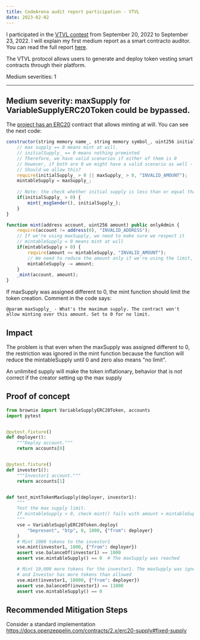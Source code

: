 ```yaml
---
title: CodeArena audit report participation - VTVL
date: 2023-02-02
---
```


I participated in the [VTVL contest](https://github.com/code-423n4/2022-09-vtvl) from September 20, 2022 to September 23, 2022. I will explain my first medium report as a smart contracto auditor. You can read the full report [here](https://code4rena.com/reports/2022-09-vtvl).

The VTVL protocol allows users to generate and deploy token vesting smart contracts through their platform.

Medium severities: 1

<hr>

## Medium severity: maxSupply for VariableSupplyERC20Token could be bypassed.

The [project has an ERC20](https://github.com/code-423n4/2022-09-vtvl/blob/f68b7f3e61/contracts/token/VariableSupplyERC20Token.sol#L40) contract that allows minting at will. You can see the next code:

```javascript
constructor(string memory name_, string memory symbol_, uint256 initialSupply_, uint256 maxSupply_) ERC20(name_, symbol_) {
    // max supply == 0 means mint at will. 
    // initialSupply_ == 0 means nothing preminted
    // Therefore, we have valid scenarios if either of them is 0
    // However, if both are 0 we might have a valid scenario as well - user just wants to create a token but doesn't want to mint anything
    // Should we allow this?
    require(initialSupply_ > 0 || maxSupply_ > 0, "INVALID_AMOUNT");
    mintableSupply = maxSupply_;
    
    // Note: the check whether initial supply is less than or equal than mintableSupply will happen in mint fn.
    if(initialSupply_ > 0) {
        mint(_msgSender(), initialSupply_);
    }
}

function mint(address account, uint256 amount) public onlyAdmin {
    require(account != address(0), "INVALID_ADDRESS");
    // If we're using maxSupply, we need to make sure we respect it
    // mintableSupply = 0 means mint at will
    if(mintableSupply > 0) {
        require(amount <= mintableSupply, "INVALID_AMOUNT");
        // We need to reduce the amount only if we're using the limit, if not just leave it be
        mintableSupply -= amount;
    }
    _mint(account, amount);
}
```

If maxSupply was assigned different to 0, the mint function should limit the token creation. Comment in the code says:

```
@param maxSupply_ - What's the maximum supply. The contract won't allow minting over this amount. Set to 0 for no limit.
```

## Impact

The problem is that even when the maxSupply was assigned different to 0, the restriction was ignored in the mint function because the function will reduce the mintableSupply until 0 and zero also means "no limit".

An unlimited supply will make the token inflationary, behavior that is not correct if the creator setting up the max supply

## Proof of concept

```python
from brownie import VariableSupplyERC20Token, accounts
import pytest


@pytest.fixture()
def deployer():
    """Deploy account."""
    return accounts[0]


@pytest.fixture()
def investor1():
    """Investor1 account."""
    return accounts[1]


def test_mintTokenMaxSupply(deployer, investor1):
    """
    Test the max supply limit.
    If mintableSupply > 0, check mint() fails with amount > mintableSupply.
    """
    vse = VariableSupplyERC20Token.deploy(
        "bepresent", "btp", 0, 1000, {"from": deployer}
    )
    # Mint 1000 tokens to the investor1
    vse.mint(investor1, 1000, {"from": deployer})
    assert vse.balanceOf(investor1) == 1000
    assert vse.mintableSupply() == 0  # The maxSupply was reached

    # Mint 10,000 more tokens for the investor1. The maxSupply was ignored
    # and Investor has more tokens than allowed
    vse.mint(investor1, 10000, {"from": deployer})
    assert vse.balanceOf(investor1) == 11000
    assert vse.mintableSupply() == 0
```

## Recommended Mitigation Steps

Consider a standard implementation https://docs.openzeppelin.com/contracts/2.x/erc20-supply#fixed-supply